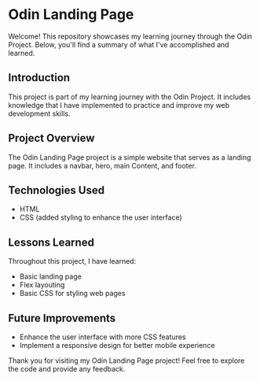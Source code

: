 # Odin Landing Page

Welcome! This repository showcases my learning journey through the Odin Project. Below, you'll find a summary of what I've accomplished and learned.

## Introduction
This project is part of my learning journey with the Odin Project. It includes knowledge that I have implemented to practice and improve my web development skills.

## Project Overview
The Odin Landing Page project is a simple website that serves as a landing page. It includes a navbar, hero, main Content, and footer.

## Technologies Used
- HTML
- CSS (added styling to enhance the user interface)

## Lessons Learned
Throughout this project, I have learned:
- Basic landing page
- Flex layouting
- Basic CSS for styling web pages

## Future Improvements
- Enhance the user interface with more CSS features
- Implement a responsive design for better mobile experience

Thank you for visiting my Odin Landing Page project! Feel free to explore the code and provide any feedback.

